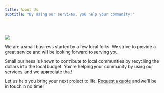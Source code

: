 ```yaml
---
title: About Us
subtitle: "By using our services, you help your community!"
---
```


<p>&nbsp;</p>

<p class="content-image"><img src="/images/content/about.jpg" /></p>

<p class="subtitle is-6">We are a small business started by a few local folks. We strive to provide a great service and will be looking forward to serving you.</p>

<p class="subtitle is-6">Small business is known to contribute to local communities by recycliing the dollars into the local budget. You're helping your community by using our services, and we appreciate that!</p>

<p class="subtitle is-6">Let us help you bring your next project to life. <a href="/quote/">Request a quote</a> and we'll be in touch in no time!</p>
